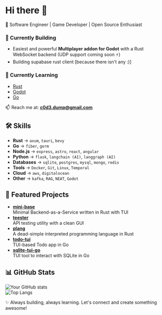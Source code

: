 # Hi there 👋
🚀 Software Engineer | Game Developer | Open Source Enthusiast  

### 🔨 Currently Building
- Easiest and powerful **Multiplayer addon for Godot** with a Rust WebSocket backend (UDP support coming soon ⚡) 
- Building supabase rust client [because there isn't any :)]

### 🌱 Currently Learning
- [Rust](https://www.rust-lang.org)
- [Godot](https://godotengine.org)
- [Go](https://go.dev)

📫 Reach me at: **c0d3.dump@gmail.com**  

## 🛠️ Skills
- **Rust** → `axum`, `tauri`, `bevy`
- **Go** → `fiber`, `gorm`
- **Node.js** → `express`, `astro`, `react`, `angular`
- **Python** → `flask`, `langchain (AI)`, `langgraph (AI)`
- **Databases** → `sqlite`, `postgres`, `mysql`, `mongo`, `redis`
- **Tools** → `Docker`, `Git`, `Linux`, `Temporal`
- **Cloud** → `aws`, `digitalocean`
- **Other** → `kafka`, `RAG`, `NEAT`, `Godot`
  
## 📂 Featured Projects
- [**mini-base**](https://github.com/c0d3-dump/mini-base)  
 Minimal Backend-as-a-Service written in Rust with TUI  
- [**teester**](https://github.com/c0d3-dump/teester)  
 API testing utility with a clean GUI  
- [**plang**](https://github.com/c0d3-dump/plang)  
 A dead-simple interpreted programming language in Rust  
- [**todo-tui**](https://github.com/c0d3-dump/todo-tui)  
 TUI-based Todo app in Go  
- [**sqlite-tui-go**](https://github.com/c0d3-dump/sqlite-tui-go)  
 TUI tool to interact with SQLite in Go

## 📊 GitHub Stats
![Your GitHub stats](https://github-readme-stats.vercel.app/api?username=c0d3-dump&show_icons=true&theme=tokyonight)  
![Top Langs](https://github-readme-stats.vercel.app/api/top-langs/?username=c0d3-dump&layout=compact&theme=tokyonight)


✨ Always building, always learning. Let's connect and create something awesome!
